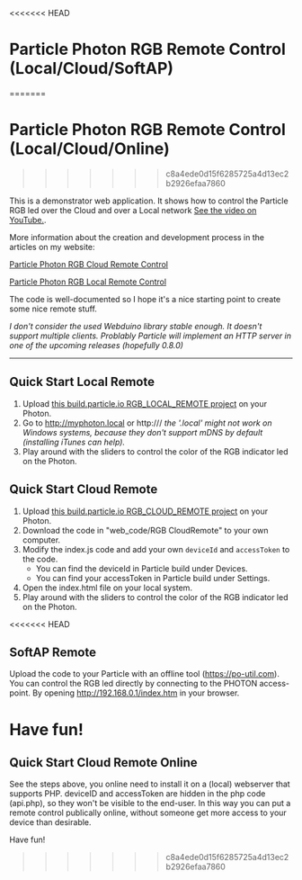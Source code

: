 <<<<<<< HEAD
# Particle Photon RGB Remote Control (Local/Cloud/SoftAP)
=======
# Particle Photon RGB Remote Control (Local/Cloud/Online)
>>>>>>> c8a4ede0d15f6285725a4d13ec2b2926efaa7860

This is a demonstrator web application. It shows how to control the Particle RGB led over the Cloud and over a Local network [See the video on YouTube.](https://youtu.be/cAb57_Jmu3o). 

More information about the creation and development process in the articles on my website:

[Particle Photon RGB Cloud Remote Control](https://www.kasperkamperman.com/blog/particle-photon-rgb-remote-local/)

[Particle Photon RGB Local Remote Control](https://www.kasperkamperman.com/blog/particle-photon-rgb-remote-cloud/)

The code is well-documented so I hope it's a nice starting point to create some nice remote stuff. 

_I don't consider the used Webduino library stable enough. It doesn't support multiple clients. Problably Particle will implement an HTTP server in one of the upcoming releases (hopefully 0.8.0)_

---
## Quick Start Local Remote ##

1. Upload [this build.particle.io RGB_LOCAL_REMOTE project](https://go.particle.io/shared_apps/593123d007e200c90400016d) on your Photon. 
2. Go to http://myphoton.local or http://<your-photon-ip>/
 _the '.local' might not work on Windows systems, because they don't support mDNS by default (installing iTunes can help)._
3. Play around with the sliders to control the color of the RGB indicator led on the Photon.

## Quick Start Cloud Remote ##

1. Upload [this build.particle.io RGB_CLOUD_REMOTE project](https://go.particle.io/shared_apps/593078b0806fa6c564000dbb) on your Photon. 
2. Download the code in "web_code/RGB CloudRemote" to your own computer.
3. Modify the index.js code and add your own `deviceId` and `accessToken` to the code.
	* You can find the deviceId in Particle build under Devices.
	* You can find your accessToken in Particle build under Settings.
4. Open the index.html file on your local system.
5. Play around with the sliders to control the color of the RGB indicator led on the Photon.

<<<<<<< HEAD
## SoftAP Remote ##

Upload the code to your Particle with an offline tool (https://po-util.com). You can control the RGB led directly by connecting
to the PHOTON access-point. By opening http://192.168.0.1/index.htm in your browser. 

Have fun!
=======
## Quick Start Cloud Remote Online ##

See the steps above, you online need to install it on a (local) webserver that supports PHP. 
deviceID and accessToken are hidden in the php code (api.php), so they won't be visible to the end-user. 
In this way you can put a remote control publically online, without someone get more access to your device than
desirable. 

Have fun!
>>>>>>> c8a4ede0d15f6285725a4d13ec2b2926efaa7860
